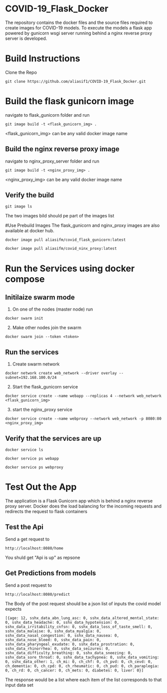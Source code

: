 # COVID-19_Flask_Docker

The repository contains the docker files and the source files required to create images for COVID-19 models. To execute the models a flask app powered by gunicorn wsgi server running behind a nginx reverse proxy server is developed. 

# Build Instructions
Clone the Repo 
```
git clone https://github.com/aliasif1/COVID-19_Flask_Docker.git
```

# Build the flask gunicorn image
navigate to flask_gunicorn folder and run 

```
git image build -t <flask_gunicorn_img> .
```
<flask_gunicorn_img> can be any valid docker image name 

## Build the nginx reverse proxy image
navigate to nginx_proxy_server folder and run 

```
git image build -t <nginx_proxy_img> .
```
<nginx_proxy_img> can be any valid docker image name 

## Verify the build 
```
git image ls
```
The two images bild should pe part of the images list

#Use Prebuild Images 
The flask_gunicorn and nginx_proxy images are also available at docker hub.
```
docker image pull aliasifm/covid_flask_gunicorn:latest
```
```
docker image pull aliasifm/covid_ninx_proxy:latest
```

# Run the Services using docker compose 
## Initilaize swarm mode  
1. On one of the nodes (master node) run
```
docker swarm init 
```

2. Make other nodes join the swarm 
```
docker swarm join --token <token>
```

## Run the services 
1. Create swarm network 
```
docker network create web_network --driver overlay --subnet=192.168.100.0/24
```

2. Start the flask_gunicorn service 
```
docker service create --name webapp --replicas 4 --network web_network <flask_gunicorn_img>
```

3. start the nginx_proxy service
```
docker service create --name webproxy --network web_network -p 8080:80 <nginx_proxy_img>
```

## Verify that the services are up 
```
docker service ls
```

```
docker service ps webapp
```

```
docker service ps webproxy
```

# Test Out the App 
The application is a Flask Gunicorn app which is behind a nginx reverse proxy server. Docker does the load balancing for the incoming requests and redirects the request to flask containers

## Test the Api
Send a get request to
```
http://localhost:8080/home
```
You shuld get "Api is up" as repsone 

## Get Predictions from models
Send a post request to 
```
http://localhost:8080/predict
```

The Body of the post request should be a json list of inputs the covid model expects 
```
[{age: 12, sshx_data_abn_lung_asc: 0, sshx_data_altered_mental_state: 0, sshx_data_headache: 0, sshx_data_hypotension: 0, sshx_data_irritability_cnfsn: 0, sshx_data_loss_of_taste_smell: 0, sshx_data_malaise: 0, sshx_data_myalgia: 0, sshx_data_nasal_congestion: 0, sshx_data_nausea: 0, sshx_data_nose_bleed: 0, sshx_data_pain: 0, sshx_data_pharyngeal_exudate: 0, sshx_data_prostration: 0, sshx_data_rhinorrhea: 0, sshx_data_seizures: 0, sshx_data_difficulty_breathing: 0, sshx_data_sneezing: 0, sshx_data_sore_throat: 0, sshx_data_tachypnea: 0, sshx_data_vomiting: 0, sshx_data_other: 1, ch_mi: 0, ch_chf: 0, ch_pvd: 0, ch_cevd: 0, ch_dementia: 0, ch_cpd: 0, ch_rheumatic: 0, ch_pud: 0, ch_paraplegia: 0, ch_rd: 0, ch_cancer: 0, ch_mets: 0, diabetes: 0, liver: 0}]
```

The response would be a list where each item of the list corresponds to that input data set